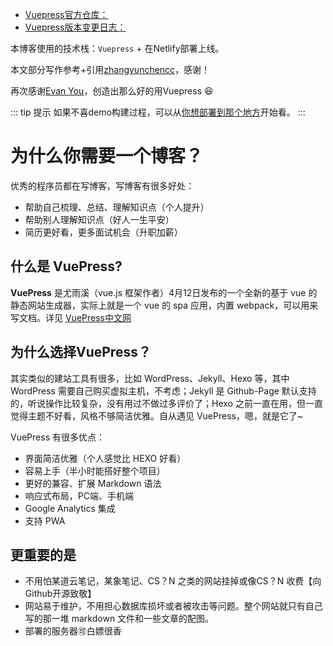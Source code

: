 <!-- ---
title: 使用 VuePress 搭建个人博客
# sidebar: auto
# sidebarDepth: 2
--- -->

<NpmBadge package="vuepress" />

- [Vuepress官方仓库：](https://github.com/vuepress/vuepress-next)
- [Vuepress版本变更日志：](https://github.com/vuepress/vuepress-next/blob/main/CHANGELOG.md)

本博客使用的技术栈：`Vuepress`<Badge type="tip" text="v2.0.0-beta.24" vertical="top" /> + 在Netlify部署上线。

本文部分写作参考+引用[zhangyunchencc](https://github.com/zhangyunchencc)，感谢！

再次感谢[Evan You](https://github.com/yyx990803)，创造出那么好的用Vuepress :laughing:


<!-- [[toc]] -->

::: tip 提示
如果不喜demo构建过程，可以从[你想部署到那个地方](/guide/Deploy/Contrast#你想部署到那个地方)开始看。
:::

# 为什么你需要一个博客？
优秀的程序员都在写博客，写博客有很多好处：
- 帮助自己梳理、总结、理解知识点（个人提升）
- 帮助别人理解知识点（好人一生平安）
- 简历更好看，更多面试机会（升职加薪）



## 什么是 VuePress?
**VuePress** 是尤雨溪（vue.js 框架作者）4月12日发布的一个全新的基于 vue 的静态网站生成器，实际上就是一个 vue 的 spa 应用，内置 webpack，可以用来写文档。详见 [VuePress中文网](https://v2.vuepress.vuejs.org/zh/)

## 为什么选择VuePress？
其实类似的建站工具有很多，比如 WordPress、Jekyll、Hexo 等，其中 WordPress 需要自己购买虚拟主机，不考虑；Jekyll 是 Github-Page 默认支持的，听说操作比较复杂，没有用过不做过多评价了；Hexo 之前一直在用，但一直觉得主题不好看，风格不够简洁优雅。自从遇见 VuePress，嗯，就是它了~ 

VuePress 有很多优点：
- 界面简洁优雅（个人感觉比 HEXO 好看）
- 容易上手（半小时能搭好整个项目）
- 更好的兼容、扩展 Markdown 语法
- 响应式布局，PC端、手机端
- Google Analytics 集成
- 支持 PWA

## 更重要的是
- 不用怕某道云笔记，某象笔记、CS？N 之类的网站挂掉或像CS？N 收费【向Github开源致敬】
- 网站易于维护，不用担心数据库损坏或者被攻击等问题。整个网站就只有自己写的那一堆 markdown 文件和一些文章的配图。
- 部署的服务器:accept:白嫖很香